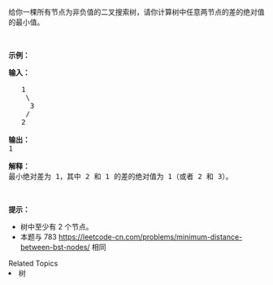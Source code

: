 <p>给你一棵所有节点为非负值的二叉搜索树，请你计算树中任意两节点的差的绝对值的最小值。</p>

<p>&nbsp;</p>

<p><strong>示例：</strong></p>

<pre><strong>输入：</strong>

   1
    \
     3
    /
   2

<strong>输出：</strong>
1

<strong>解释：
</strong>最小绝对差为 1，其中 2 和 1 的差的绝对值为 1（或者 2 和 3）。
</pre>

<p>&nbsp;</p>

<p><strong>提示：</strong></p>

<ul>
	<li>树中至少有 2 个节点。</li>
	<li>本题与 783 <a href="https://leetcode-cn.com/problems/minimum-distance-between-bst-nodes/">https://leetcode-cn.com/problems/minimum-distance-between-bst-nodes/</a> 相同</li>
</ul>
<div><div>Related Topics</div><div><li>树</li></div></div>